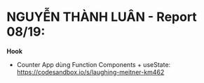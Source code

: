 # NGUYỄN THÀNH LUÂN - Report 08/19:

**Hook**
- Counter App dùng Function Components + useState: https://codesandbox.io/s/laughing-meitner-km462